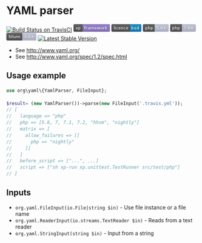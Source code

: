 YAML parser
===========

[![Build Status on TravisCI](https://secure.travis-ci.org/xp-forge/yaml.svg)](http://travis-ci.org/xp-forge/yaml)
[![XP Framework Module](https://raw.githubusercontent.com/xp-framework/web/master/static/xp-framework-badge.png)](https://github.com/xp-framework/core)
[![BSD Licence](https://raw.githubusercontent.com/xp-framework/web/master/static/licence-bsd.png)](https://github.com/xp-framework/core/blob/master/LICENCE.md)
[![Required PHP 5.6+](https://raw.githubusercontent.com/xp-framework/web/master/static/php-5_6plus.png)](http://php.net/)
[![Supports PHP 7.0+](https://raw.githubusercontent.com/xp-framework/web/master/static/php-7_0plus.png)](http://php.net/)
[![Supports HHVM 3.4+](https://raw.githubusercontent.com/xp-framework/web/master/static/hhvm-3_4plus.png)](http://hhvm.com/)
[![Latest Stable Version](https://poser.pugx.org/xp-forge/yaml/version.png)](https://packagist.org/packages/xp-forge/yaml)

* See http://www.yaml.org/
* See http://www.yaml.org/spec/1.2/spec.html

Usage example
-------------

```php
use org\yaml\{YamlParser, FileInput};

$result= (new YamlParser())->parse(new FileInput('.travis.yml'));
// [
//   language => "php"
//   php => [5.6, 7, 7.1, 7.2, "hhvm", "nightly"]
//   matrix => [
//     allow_failures => [[
//       php => "nightly"
//     ]]
//   ]
//   before_script => ["...", ...]
//   script => ["sh xp-run xp.unittest.TestRunner src/test/php"]
// ]
```

Inputs
------

* `org.yaml.FileInput(io.File|string $in)` - Use file instance or a file name
* `org.yaml.ReaderInput(io.streams.TextReader $in)` - Reads from a text reader
* `org.yaml.StringInput(string $in)` - Input from a string
